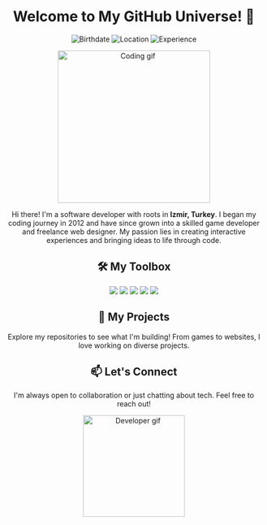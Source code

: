 <h1 align="center">Welcome to My GitHub Universe! 🌌</h1>

<p align="center">
  <img src="https://img.shields.io/badge/Born-October%2010%2C%202001-blueviolet?style=for-the-badge" alt="Birthdate">
  <img src="https://img.shields.io/badge/Location-İzmir,%20Turkey-red?style=for-the-badge" alt="Location">
  <img src="https://img.shields.io/badge/Experience-Since%202012-brightgreen?style=for-the-badge" alt="Experience">
</p>

<p align="center">
  <img src="https://media.giphy.com/media/qgQUggAC3Pfv687qPC/giphy.gif" width="300" alt="Coding gif">
</p>

<p align="center">
  Hi there! I'm a software developer with roots in <strong>Izmir, Turkey</strong>. 
  I began my coding journey in 2012 and have since grown into a skilled game developer and freelance web designer.
  My passion lies in creating interactive experiences and bringing ideas to life through code.
</p>

<h2 align="center">🛠️ My Toolbox</h2>
<p align="center">
  <img src="https://img.shields.io/badge/Code-C%23-blue?style=for-the-badge">
  <img src="https://img.shields.io/badge/Game_Dev-Unity_3D-lightgrey?style=for-the-badge">
  <img src="https://img.shields.io/badge/Design-PSD-orange?style=for-the-badge">
  <img src="https://img.shields.io/badge/Frontend-HTML/CSS-yellow?style=for-the-badge">
  <img src="https://img.shields.io/badge/Backend-PHP-informational?style=for-the-badge">
</p>

<h2 align="center">🚀 My Projects</h2>
<p align="center">
  Explore my repositories to see what I'm building! From games to websites, I love working on diverse projects.
</p>

<h2 align="center">📫 Let's Connect</h2>
<p align="center">
  I'm always open to collaboration or just chatting about tech. Feel free to reach out!
</p>

<p align="center">
  <img src="https://media.giphy.com/media/26Ff4XQ8TMRdBePBu/giphy.gif" width="200" alt="Developer gif">
</p>
